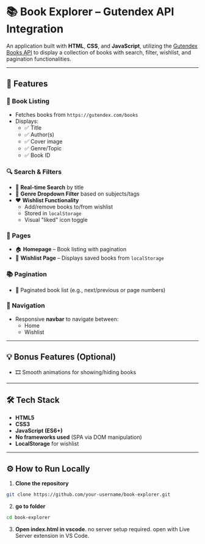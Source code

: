 # 📚 Book Explorer – Gutendex API Integration

An application built with **HTML**, **CSS**, and **JavaScript**, utilizing the [Gutendex Books API](https://gutendex.com/) to display a collection of books with search, filter, wishlist, and pagination functionalities.

---

## 🚀 Features

### 📖 Book Listing
- Fetches books from `https://gutendex.com/books`
- Displays:  
  - ✅ Title  
  - ✅ Author(s)  
  - ✅ Cover image  
  - ✅ Genre/Topic  
  - ✅ Book ID

### 🔍 Search & Filters
- 🔎 **Real-time Search** by title
- 🎯 **Genre Dropdown Filter** based on subjects/tags
- ❤️ **Wishlist Functionality**
  - Add/remove books to/from wishlist
  - Stored in `localStorage`
  - Visual "liked" icon toggle

### 📄 Pages
- 🏠 **Homepage** – Book listing with pagination
- 💖 **Wishlist Page** – Displays saved books from `localStorage`

### 📚 Pagination
- 📄 Paginated book list (e.g., next/previous or page numbers)

### 🧭 Navigation
- Responsive **navbar** to navigate between:
  - Home
  - Wishlist

---

## 💡 Bonus Features (Optional)
- 🎞️ Smooth animations for showing/hiding books

---

## 🛠️ Tech Stack

- **HTML5**
- **CSS3**
- **JavaScript (ES6+)**
- **No frameworks used** (SPA via DOM manipulation)
- **LocalStorage** for wishlist 

---

## ⚙️ How to Run Locally

1. **Clone the repository**
```bash
git clone https://github.com/your-username/book-explorer.git
```

2. **go to folder**
```bash
cd book-explorer
```

3. **Open index.html in vscode**.
no server setup required.
open with Live Server extension in VS Code.
